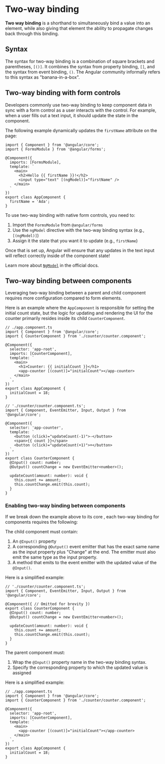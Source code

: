 # Two-way binding

**Two way binding** is a shorthand to simultaneously bind a value into an element, while also giving that element the ability to propagate changes back through this binding.

## Syntax

The syntax for two-way binding is a combination of square brackets and parentheses, `[()]`. It combines the syntax from property binding, `[]`, and the syntax from event binding, `()`. The Angular community informally refers to this syntax as "banana-in-a-box".

## Two-way binding with form controls

Developers commonly use two-way binding to keep component data in sync with a form control as a user interacts with the control. For example, when a user fills out a text input, it should update the state in the component.

The following example dynamically updates the `firstName` attribute on the page:

```angular-ts
import { Component } from '@angular/core';
import { FormsModule } from '@angular/forms';

@Component({
  imports: [FormsModule],
  template: `
    <main>
      <h2>Hello {{ firstName }}!</h2>
      <input type="text" [(ngModel)]="firstName" />
    </main>
  `
})
export class AppComponent {
  firstName = 'Ada';
}
```

To use two-way binding with native form controls, you need to:

1. Import the `FormsModule` from `@angular/forms`
1. Use the `ngModel` directive with the two-way binding syntax (e.g., `[(ngModel)]`)
1. Assign it the state that you want it to update (e.g., `firstName`)

Once that is set up, Angular will ensure that any updates in the text input will reflect correctly inside of the component state!

Learn more about [`NgModel`](guide/directives#displaying-and-updating-properties-with-ngmodel) in the official docs.

## Two-way binding between components

Leveraging two-way binding between a parent and child component requires more configuration compared to form elements.

Here is an example where the `AppComponent` is responsible for setting the initial count state, but the logic for updating and rendering the UI for the counter primarily resides inside its child `CounterComponent`.

```angular-ts
// ./app.component.ts
import { Component } from '@angular/core';
import { CounterComponent } from './counter/counter.component';

@Component({
  selector: 'app-root',
  imports: [CounterComponent],
  template: `
    <main>
      <h1>Counter: {{ initialCount }}</h1>
      <app-counter [(count)]="initialCount"></app-counter>
    </main>
  `,
})
export class AppComponent {
  initialCount = 18;
}
```

```angular-ts
// './counter/counter.component.ts';
import { Component, EventEmitter, Input, Output } from '@angular/core';

@Component({
  selector: 'app-counter',
  template: `
    <button (click)="updateCount(-1)">-</button>
    <span>{{ count }}</span>
    <button (click)="updateCount(+1)">+</button>
  `,
})
export class CounterComponent {
  @Input() count: number;
  @Output() countChange = new EventEmitter<number>();

  updateCount(amount: number): void {
    this.count += amount;
    this.countChange.emit(this.count);
  }
}
```

### Enabling two-way binding between components

If we break down the example above to its core , each two-way binding for components requires the following:

The child component must contain:

1. An `@Input()` property
1. A corresponding `@Output()` event emitter that has the exact same name as the input property plus "Change" at the end. The emitter must also emit the same type as the input property.
1. A method that emits to the event emitter with the updated value of the `@Input()`.

Here is a simplified example:

```angular-ts
// './counter/counter.component.ts';
import { Component, EventEmitter, Input, Output } from '@angular/core';

@Component({ // Omitted for brevity })
export class CounterComponent {
  @Input() count: number;
  @Output() countChange = new EventEmitter<number>();

  updateCount(amount: number): void {
    this.count += amount;
    this.countChange.emit(this.count);
  }
}
```

The parent component must:

1. Wrap the `@Input()` property name in the two-way binding syntax.
1. Specify the corresponding property to which the updated value is assigned

Here is a simplified example:

```angular-ts
// ./app.component.ts
import { Component } from '@angular/core';
import { CounterComponent } from './counter/counter.component';

@Component({
  selector: 'app-root',
  imports: [CounterComponent],
  template: `
    <main>
      <app-counter [(count)]="initialCount"></app-counter>
    </main>
  `,
})
export class AppComponent {
  initialCount = 18;
}
```
